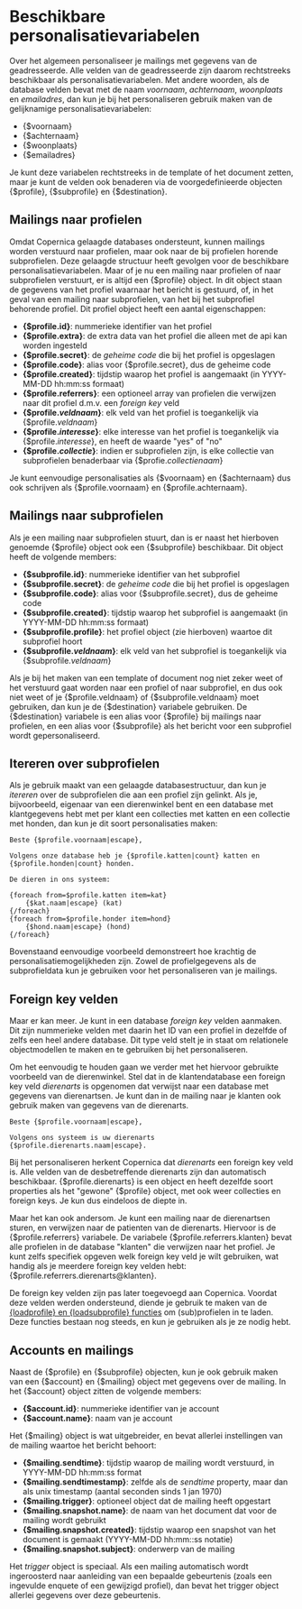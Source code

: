 # Beschikbare personalisatievariabelen

Over het algemeen personaliseer je mailings met gegevens van de geadresseerde. 
Alle velden van de geadresseerde zijn daarom rechtstreeks beschikbaar als 
personalisatievariabelen. Met andere woorden, als de database velden bevat 
met de naam *voornaam*, *achternaam*, *woonplaats* en *emailadres*, dan kun 
je bij het personaliseren gebruik maken van de gelijknamige 
personalisatievariabelen:

* {$voornaam}
* {$achternaam}
* {$woonplaats}
* {$emailadres}

Je kunt deze variabelen rechtstreeks in de template of het document zetten,
maar je kunt de velden ook benaderen via de voorgedefinieerde objecten 
{$profile}, {$subprofile} en {$destination}.


## Mailings naar profielen

Omdat Copernica gelaagde databases ondersteunt, kunnen mailings worden verstuurd 
naar profielen, maar ook naar de bij profielen horende subprofielen. Deze 
gelaagde structuur heeft gevolgen voor de beschikbare personalisatievariabelen.
Maar of je nu een mailing naar profielen of naar subprofielen verstuurt, er is 
altijd een {$profile} object. In dit object staan de gegevens van het profiel
waarnaar het bericht is gestuurd, of, in het geval van een mailing naar 
subprofielen, van het bij het subprofiel behorende profiel. Dit profiel object
heeft een aantal eigenschappen:

* **{$profile.id}**: nummerieke identifier van het profiel
* **{$profile.extra}**: de extra data van het profiel die alleen met de api kan worden ingesteld
* **{$profile.secret}**: de *geheime code* die bij het profiel is opgeslagen
* **{$profile.code}**: alias voor {$profile.secret}, dus de geheime code
* **{$profile.created}**: tijdstip waarop het profiel is aangemaakt (in YYYY-MM-DD hh:mm:ss formaat)
* **{$profile.referrers}**: een optioneel array van profielen die verwijzen naar dit profiel d.m.v. een *foreign key* veld
* **{$profile.*veldnaam*}**: elk veld van het profiel is toegankelijk via {$profile.*veldnaam*}
* **{$profile.*interesse*}**: elke interesse van het profiel is toegankelijk via {$profile.*interesse*}, en heeft de waarde "yes" of "no"
* **{$profile.*collectie*}**: indien er subprofielen zijn, is elke collectie van subprofielen benaderbaar via {$profie.*collectienaam*}

Je kunt eenvoudige personalisaties als {$voornaam} en {$achternaam} dus ook
schrijven als {$profile.voornaam} en {$profile.achternaam}.


## Mailings naar subprofielen

Als je een mailing naar subprofielen stuurt, dan is er naast het hierboven
genoemde {$profile} object ook een {$subprofile} beschikbaar. Dit object heeft
de volgende members:

* **{$subprofile.id}**: nummerieke identifier van het subprofiel
* **{$subprofile.secret}**: de *geheime code* die bij het profiel is opgeslagen
* **{$subprofile.code}**: alias voor {$subprofile.secret}, dus de geheime code
* **{$subprofile.created}**: tijdstip waarop het subprofiel is aangemaakt (in YYYY-MM-DD hh:mm:ss formaat)
* **{$subprofile.profile}**: het profiel object (zie hierboven) waartoe dit subprofiel hoort
* **{$subprofile.*veldnaam*}**: elk veld van het subprofiel is toegankelijk via {$subprofile.*veldnaam*}

Als je bij het maken van een template of document nog niet zeker weet of het
verstuurd gaat worden naar een profiel of naar subprofiel, en dus ook niet weet
of je {$profile.veldnaam} of {$subprofile.veldnaam} moet gebruiken, dan kun je 
de {$destination} variabele gebruiken. De {$destination} variabele is een alias voor
{$profile} bij mailings naar profielen, en een alias voor {$subprofile} als
het bericht voor een subprofiel wordt gepersonaliseerd.


## Itereren over subprofielen

Als je gebruik maakt van een gelaagde databasestructuur, dan kun je *itereren*
over de subprofielen die aan een profiel zijn gelinkt. Als je, bijvoorbeeld,
eigenaar van een dierenwinkel bent en een database met klantgegevens hebt met 
per klant een collecties met katten en een collectie met honden, dan kun je 
dit soort personalisaties maken:

    Beste {$profile.voornaam|escape},
    
    Volgens onze database heb je {$profile.katten|count} katten en 
    {$profile.honden|count} honden. 
    
    De dieren in ons systeem:
    
    {foreach from=$profile.katten item=kat}
        {$kat.naam|escape} (kat)
    {/foreach}
    {foreach from=$profile.honder item=hond}
        {$hond.naam|escape} (hond)
    {/foreach}

Bovenstaand eenvoudige voorbeeld demonstreert hoe krachtig de personalisatiemogelijkheden
zijn. Zowel de profielgegevens als de subprofieldata kun je gebruiken voor het
personaliseren van je mailings. 


## Foreign key velden

Maar er kan meer. Je kunt in een database *foreign key* velden aanmaken. Dit zijn
nummerieke velden met daarin het ID van een profiel in dezelfde of zelfs een heel
andere database. Dit type veld stelt je in staat om relationele objectmodellen te
maken en te gebruiken bij het personaliseren.

Om het eenvoudig te houden gaan we verder met het hiervoor gebruikte voorbeeld 
van de dierenwinkel. Stel dat in de klantendatabase een foreign key veld *dierenarts* 
is opgenomen dat verwijst naar een database met gegevens van dierenartsen.
Je kunt dan in de mailing naar je klanten ook gebruik maken van gegevens van
de dierenarts.

    Beste {$profile.voornaam|escape},
    
    Volgens ons systeem is uw dierenarts {$profile.dierenarts.naam|escape}.
 
Bij het personaliseren herkent Copernica dat *dierenarts* een foreign key veld
is. Alle velden van de desbetreffende dierenarts zijn dan automatisch beschikbaar.
{$profile.dierenarts} is een object en heeft dezelfde soort properties als 
het "gewone" {$profile} object, met ook weer collecties en foreign keys.
Je kun dus eindeloos de diepte in.

Maar het kan ook andersom. Je kunt een mailing naar de dierenartsen sturen, en
verwijzen naar de patienten van de dierenarts. Hiervoor is de {$profile.referrers}
variabele. De variabele {$profile.referrers.klanten} bevat alle profielen in de
database "klanten" die verwijzen naar het profiel. Je kunt zelfs specifiek
opgeven welk foreign key veld je wilt gebruiken, wat handig als je meerdere foreign
key velden hebt: {$profile.referrers.dierenarts@klanten}.

De foreign key velden zijn pas later toegevoegd aan Copernica. Voordat deze 
velden werden ondersteund, diende je gebruik te maken van de 
[{loadprofile} en {loadsubprofile} functies](./loadprofile-and-loadsubprofile.md)
om (sub)profielen in te laden. Deze functies bestaan nog steeds, en kun je
gebruiken als je ze nodig hebt.


## Accounts en mailings

Naast de {$profile} en {$subprofile} objecten, kun je ook gebruik maken van
een {$account} en {$mailing} object met gegevens over de mailing. In het
{$account} object zitten de volgende members:

* **{$account.id}**: nummerieke identifier van je account
* **{$account.name}**: naam van je account

Het {$mailing} object is wat uitgebreider, en bevat allerlei instellingen
van de mailing waartoe het bericht behoort:

* **{$mailing.sendtime}**: tijdstip waarop de mailing wordt verstuurd, in YYYY-MM-DD hh:mm:ss format
* **{$mailing.sendtimestamp}**: zelfde als de *sendtime* property, maar dan als unix timestamp (aantal seconden sinds 1 jan 1970)
* **{$mailing.trigger}**: optioneel object dat de mailing heeft opgestart
* **{$mailing.snapshot.name}**: de naam van het document dat voor de mailing wordt gebruikt
* **{$mailing.snapshot.created}**: tijdstip waarop een snapshot van het document is gemaakt (YYYY-MM-DD hh:mm::ss notatie)
* **{$mailing.snapshot.subject}**: onderwerp van de mailing 

Het *trigger* object is speciaal. Als een mailing automatisch wordt ingeroosterd
naar aanleiding van een bepaalde gebeurtenis (zoals een ingevulde enquete of
een gewijzigd profiel), dan bevat het trigger object allerlei gegevens over
deze gebeurtenis.

